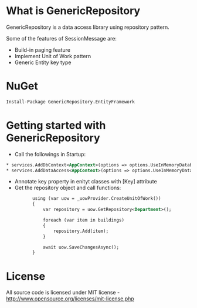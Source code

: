 # What is GenericRepository

GenericRepository is a data access library using repository pattern.

Some of the features of SessionMessage are:

  * Build-in paging feature
  * Implement Unit of Work pattern
  * Generic Entity key type

# NuGet
```xml
Install-Package GenericRepository.EntityFramework
```
# Getting started with GenericRepository

  * Call the followings in Startup:  
  ```xml
  * services.AddDbContext<AppContext>(options => options.UseInMemoryDatabase(Configuration.GetConnectionString("DefaultConnection")));
  * services.AddDataAccess<AppContext>(options => options.UseInMemoryDatabase(Configuration.GetConnectionString("DefaultConnection")));
  ```
  * Annotate key property in enityt classes with [Key] attribute
  * Get the repository object and call functions:
  ```xml
            using (var uow = _uowProvider.CreateUnitOfWork())
            {
                var repository = uow.GetRepository<Department>();

                foreach (var item in buildings)
                {
                    repository.Add(item);
                }

                await uow.SaveChangesAsync();
            }
  ```

# License
All source code is licensed under MIT license - http://www.opensource.org/licenses/mit-license.php
